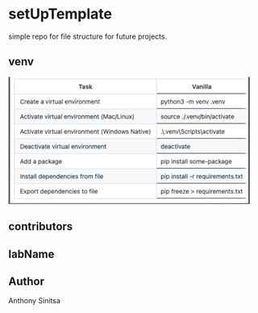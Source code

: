 # setUpTemplate

simple repo for file structure for future projects.

## venv

![venv setup](img/venv.png)

## contributors

## labName

## Author

Anthony Sinitsa
